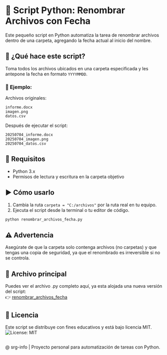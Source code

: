 # 🐍 Script Python: Renombrar Archivos con Fecha

Este pequeño script en Python automatiza la tarea de renombrar archivos dentro de una carpeta, agregando la fecha actual al inicio del nombre.

## 🧩 ¿Qué hace este script?

Toma todos los archivos ubicados en una carpeta especificada y les antepone la fecha en formato `YYYYMMDD`.

### 📁 Ejemplo:

Archivos originales:
```
informe.docx
imagen.png
datos.csv
```

Después de ejecutar el script:
```
20250704_informe.docx
20250704_imagen.png
20250704_datos.csv
```

## 🧪 Requisitos

- Python 3.x
- Permisos de lectura y escritura en la carpeta objetivo

## ▶️ Cómo usarlo

1. Cambia la ruta `carpeta = "C:/archivos"` por la ruta real en tu equipo.
2. Ejecuta el script desde la terminal o tu editor de código.

```bash
python renombrar_archivos_fecha.py
```

## ⚠️ Advertencia

Asegúrate de que la carpeta solo contenga archivos (no carpetas) y que tengas una copia de seguridad, ya que el renombrado es irreversible si no se controla.

## 🔗 Archivo principal

Puedes ver el archivo .py completo aquí, ya esta alojada una nueva versión del script:  
👉 [renombrar_archivos_fecha](./Archivos_Fecha.py)


## 📄 Licencia

Este script se distribuye con fines educativos y está bajo licencia MIT. ![License: MIT](https://img.shields.io/badge/License-MIT-yellow.svg)

##
@ srg-info | Proyecto personal para automatización de tareas con Python.
